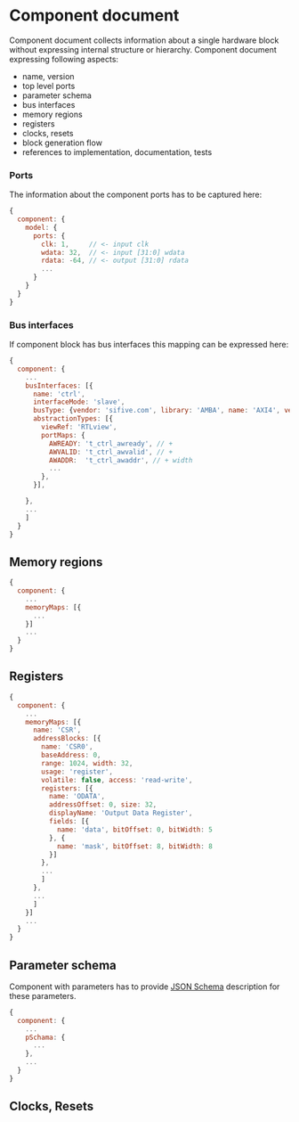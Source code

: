 # Component document

Component document collects information about a single hardware block
without expressing internal structure or hierarchy.
Component document expressing following aspects:

  * name, version
  * top level ports
  * parameter schema
  * bus interfaces
  * memory regions
  * registers
  * clocks, resets
  * block generation flow
  * references to implementation, documentation, tests

### Ports

The information about the component ports has to be captured here:

```js
{
  component: {
    model: {
      ports: {
        clk: 1,     // <- input clk
        wdata: 32,  // <- input [31:0] wdata
        rdata: -64, // <- output [31:0] rdata
        ...
      }
    }
  }
}

```

### Bus interfaces

If component block has bus interfaces this mapping can be expressed here:

```js
{
  component: {
    ...
    busInterfaces: [{
      name: 'ctrl',
      interfaceMode: 'slave',
      busType: {vendor: 'sifive.com', library: 'AMBA', name: 'AXI4', version: 'r0p0_0'},
      abstractionTypes: [{
        viewRef: 'RTLview',
        portMaps: {
          AWREADY: 't_ctrl_awready', // +
          AWVALID: 't_ctrl_awvalid', // +
          AWADDR:  't_ctrl_awaddr', // + width
          ...
        },
      }],

    },
    ...
    ]
  }
}
```

## Memory regions

```js
{
  component: {
    ...
    memoryMaps: [{
      ...
    }]
    ...      
  }
}

```

## Registers



```js
{
  component: {
    ...
    memoryMaps: [{
      name: 'CSR',
      addressBlocks: [{
        name: 'CSR0',
        baseAddress: 0,
        range: 1024, width: 32,
        usage: 'register',
        volatile: false, access: 'read-write',
        registers: [{
          name: 'ODATA',
          addressOffset: 0, size: 32,
          displayName: 'Output Data Register',
          fields: [{
            name: 'data', bitOffset: 0, bitWidth: 5
          }, {
            name: 'mask', bitOffset: 8, bitWidth: 8
          }]
        },
        ...
        ]
      },
      ...
      ]
    }]
    ...
  }
}
```



## Parameter schema

Component with parameters has to provide [JSON Schema](https://json-schema.org/)
description for these parameters.

```js
{
  component: {
    ...
    pSchama: {
      ...
    },
    ...
  }
}

```

## Clocks, Resets
